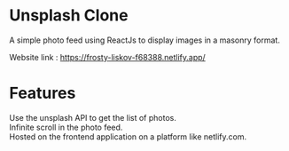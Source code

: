 # Unsplash Clone 
 A simple photo feed using ReactJs to display images in a masonry format.
 
 Website link : https://frosty-liskov-f68388.netlify.app/
 
# Features
Use the unsplash API to get the list of photos.\
Infinite scroll in the photo feed.\
Hosted on the frontend application on a platform like netlify.com.
